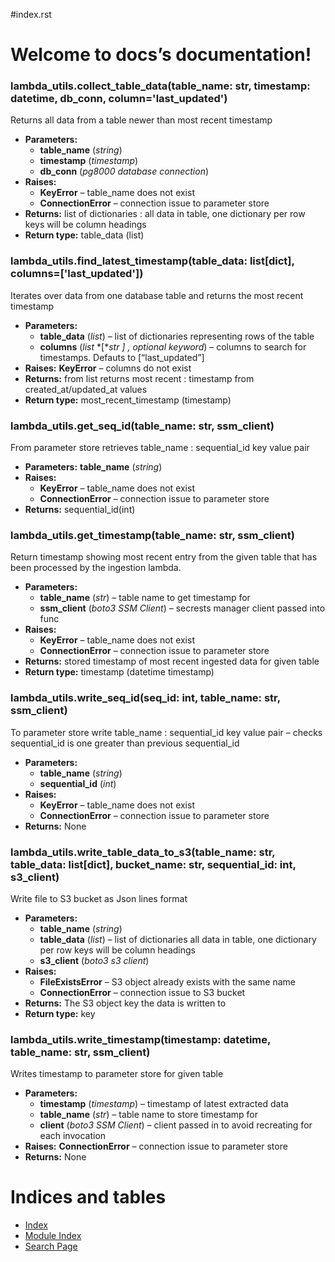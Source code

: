 #index.rst

<!-- docs documentation master file, created by
sphinx-quickstart on Wed May 22 14:35:50 2024.
You can adapt this file completely to your liking, but it should at least
contain the root `toctree` directive. -->

# Welcome to docs’s documentation!

<a id="module-lambda_utils"></a>

### lambda_utils.collect_table_data(table_name: str, timestamp: datetime, db_conn, column='last_updated')

Returns all data from a table newer than most recent timestamp

* **Parameters:**
  * **table_name** (*string*)
  * **timestamp** (*timestamp*)
  * **db_conn** (*pg8000 database connection*)
* **Raises:**
  * **KeyError** – table_name does not exist
  * **ConnectionError** – connection issue to parameter store
* **Returns:**
  list of dictionaries
  : all data in table, one dictionary
    per row keys will be column headings
* **Return type:**
  table_data (list)

### lambda_utils.find_latest_timestamp(table_data: list[dict], columns=['last_updated'])

Iterates over data from one database table and returns the most recent timestamp

* **Parameters:**
  * **table_data** (*list*) – list of dictionaries representing rows of the table
  * **columns** (*list* *[**str* *]* *,* *optional keyword*) – columns to search for timestamps.
    Defauts to [“last_updated”]
* **Raises:**
  **KeyError** – columns do not exist
* **Returns:**
  from list returns most recent
  : timestamp from created_at/updated_at values
* **Return type:**
  most_recent_timestamp (timestamp)

### lambda_utils.get_seq_id(table_name: str, ssm_client)

From parameter store retrieves table_name : sequential_id key value pair

* **Parameters:**
  **table_name** (*string*)
* **Raises:**
  * **KeyError** – table_name does not exist
  * **ConnectionError** – connection issue to parameter store
* **Returns:**
  sequential_id(int)

### lambda_utils.get_timestamp(table_name: str, ssm_client)

Return timestamp showing most recent entry from the given table
that has been processed by the ingestion lambda.

* **Parameters:**
  * **table_name** (*str*) – table name to get timestamp for
  * **ssm_client** (*boto3 SSM Client*) – secrests manager client passed into func
* **Raises:**
  * **KeyError** – table_name does not exist
  * **ConnectionError** – connection issue to parameter store
* **Returns:**
  stored timestamp of most recent ingested data for given table
* **Return type:**
  timestamp (datetime timestamp)

### lambda_utils.write_seq_id(seq_id: int, table_name: str, ssm_client)

To parameter store write table_name : sequential_id key value pair
– checks sequential_id is one greater than previous sequential_id

* **Parameters:**
  * **table_name** (*string*)
  * **sequential_id** (*int*)
* **Raises:**
  * **KeyError** – table_name does not exist
  * **ConnectionError** – connection issue to parameter store
* **Returns:**
  None

### lambda_utils.write_table_data_to_s3(table_name: str, table_data: list[dict], bucket_name: str, sequential_id: int, s3_client)

Write file to S3 bucket as Json lines format

* **Parameters:**
  * **table_name** (*string*)
  * **table_data** (*list*) – list of dictionaries all data in table,
    one dictionary per row keys will be column headings
  * **s3_client** (*boto3 s3 client*)
* **Raises:**
  * **FileExistsError** – S3 object already exists with the same name
  * **ConnectionError** – connection issue to S3 bucket
* **Returns:**
  The S3 object key the data is written to
* **Return type:**
  key

### lambda_utils.write_timestamp(timestamp: datetime, table_name: str, ssm_client)

Writes timestamp to parameter store for given table

* **Parameters:**
  * **timestamp** (*timestamp*) – timestamp of latest extracted data
  * **table_name** (*str*) – table name to store timestamp for
  * **client** (*boto3 SSM Client*) – client passed in to avoid recreating for each invocation
* **Raises:**
  **ConnectionError** – connection issue to parameter store
* **Returns:**
  None

# Indices and tables

* [Index](genindex.md)
* [Module Index](py-modindex.md)
* [Search Page](search.md)
